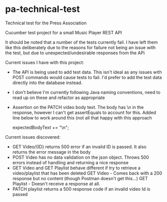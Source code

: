 # pa-technical-test
Technical test for the Press Association

Cucumber test project for a small Music Player REST API

It should be noted that a number of the tests currently fail.
I have left them like this deliberately due to the reasons for failure not being an issue with the test, but due to unexpected/undesirable responses from the APi

Current issues I have with this project:

- The API is being used to add test data. This isn't ideal as any issues with POST commands would cause tests to fail.
  I'd prefer to add the test data directly into the database instead.
- I don't believe I'm currently following Java naming conventions, need to read up on these and refactor as appropriate
- Assertion on the PATCH video body text. The body has \n in the response, however I can't get assertEquals to account for this.
Added line below to work around this (not all that happy with this approach
    
    expectedBodyText += "\n";


Current issues discovered:

- GET Video/{ID} returns 500 error if an invalid ID is passed. It also returns the error message in the body
- POST Video has no data validation on the json object. Throws 500 errors instead of handling and returning a nice response
- GET Video and GET Playlist behave different if try to retrieve a video/playlist that has been deleted
GET Video - Comes back with a 200 response but no content (though Postman doesn't get this...)
GET Playlist - Doesn't receive a response at all.
- PATCH playlist returns a 500 response code if an invalid video Id is passed
